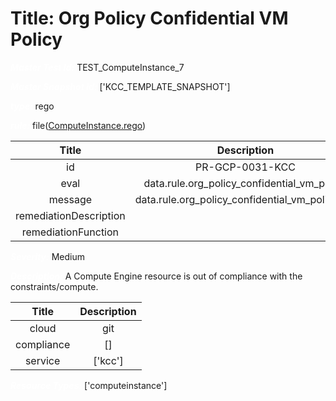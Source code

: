 



# Title: Org Policy Confidential VM Policy


***<font color="white">Master Test Id:</font>*** TEST_ComputeInstance_7

***<font color="white">Master Snapshot Id:</font>*** ['KCC_TEMPLATE_SNAPSHOT']

***<font color="white">type:</font>*** rego

***<font color="white">rule:</font>*** file([ComputeInstance.rego])  
  
  
  
  

|Title|Description|
| :---: | :---: |
|id|PR-GCP-0031-KCC|
|eval|data.rule.org_policy_confidential_vm_policy|
|message|data.rule.org_policy_confidential_vm_policy_err|
|remediationDescription||
|remediationFunction||


***<font color="white">Severity:</font>*** Medium

***<font color="white">Description:</font>*** A Compute Engine resource is out of compliance with the constraints/compute.  
  
  

|Title|Description|
| :---: | :---: |
|cloud|git|
|compliance|[]|
|service|['kcc']|


***<font color="white">Resource Types:</font>*** ['computeinstance']


[ComputeInstance.rego]: https://github.com/prancer-io/prancer-compliance-test/tree/master/google/kcc/ComputeInstance.rego
